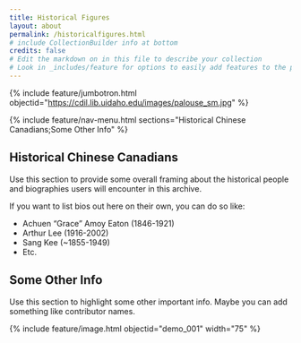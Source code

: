 ```yaml
---
title: Historical Figures
layout: about
permalink: /historicalfigures.html
# include CollectionBuilder info at bottom
credits: false
# Edit the markdown on in this file to describe your collection
# Look in _includes/feature for options to easily add features to the page
---
```


{% include feature/jumbotron.html objectid="https://cdil.lib.uidaho.edu/images/palouse_sm.jpg" %} 

{% include feature/nav-menu.html sections="Historical Chinese Canadians;Some Other Info" %}

## Historical Chinese Canadians

Use this section to provide some overall framing about the historical people and biographies users will encounter in this archive. 

If you want to list bios out here on their own, you can do so like:

- Achuen “Grace” Amoy Eaton (1846-1921)
- Arthur Lee (1916-2002)
- Sang Kee (~1855-1949)
- Etc.

## Some Other Info
Use this section to highlight some other important info. Maybe you can add something like contributor names.

{% include feature/image.html objectid="demo_001" width="75" %} 